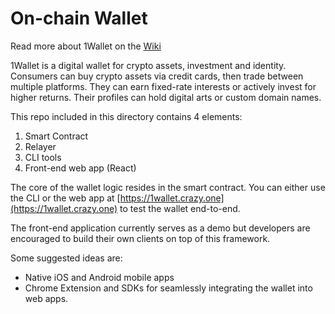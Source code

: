 # On-chain Wallet

Read more about 1Wallet on the [Wiki](https://docs.harmony.one/home/network/wallets/1wallet)

1Wallet is a digital wallet for crypto assets, investment and identity. Consumers can buy crypto assets via credit cards, then trade between multiple platforms. They can earn fixed-rate interests or actively invest for higher returns. Their profiles can hold digital arts or custom domain names.

This repo included in this directory contains 4 elements:

1. Smart Contract
2. Relayer
3. CLI tools
4. Front-end web app (React)

The core of the wallet logic resides in the smart contract. You can either use the CLI or the web app at [https://1wallet.crazy.one](https://1wallet.crazy.one) to test the wallet end-to-end.

The front-end application currently serves as a demo but developers are encouraged to build their own clients on top of this framework.

Some suggested ideas are:

- Native iOS and Android mobile apps
- Chrome Extension and SDKs for seamlessly integrating the wallet into web apps.
